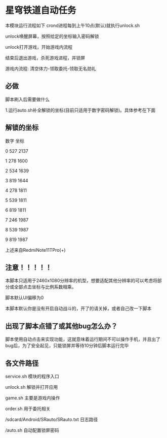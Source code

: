 # 星穹铁道自动任务

本模块运行流程如下
crond进程每到上午10点(默认)就执行unlock.sh

unlock唤醒屏幕，按照给定的坐标输入密码解锁  

unlock打开游戏，开始游戏内流程  

结束后退出游戏，杀死游戏进程，并锁屏

游戏内流程: 清空体力-领取委托-领取无名勋礼

## 必做
脚本刷入后需要做什么 

1.运行auto.sh补全解锁的坐标(目前只适用于数字密码解锁)。具体参考在下面 

## 解锁的坐标

数字 坐标

0 527 2137  

1 278 1600  

2 534 1639  

3 819 1644  

4 278 1811  

5 539 1811  

6 819 1811  

7 246 1987  

8 539 1987  

9 819 1987  

上述来自RedmiNote11TPro(+)


## 注意！！！！！
本脚本只适用于2460x1080分辨率的机型，想要适配其他分辨率的可以考虑将部分或全部点击坐标与比例系数相乘。

脚本默认UI偏移为0

本脚本默认你是没有开启自动战斗的，开了的请关掉，或者自己改一下脚本  


## 出现了脚本点错了或其他bug怎么办？
脚本使用自动点击来实现功能，这就意味着运行期间不可以操作手机，并且出了bug后，为了安全起见，只能锁屏并等待10分钟后脚本运行完毕

## 各文件路径
service.sh                      模块的程序入口  

unlock.sh                       解锁并打开应用  

game.sh                       主要是游戏内操作  

order.sh                         用于委托相关  

/sdcard/Android/SRauto/SRauto.txt   日志路径  

/auto.sh                     自动配置锁屏密码 
